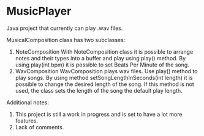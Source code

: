 # MusicPlayer
Java project that currently can play .wav files.

MusicalComposition class has two subclasses:
1. NoteComposition
    With NoteComposition class it is possible to arrange notes and their types into a buffer and play using play() method. By using play(int bpm) it is possible to set Beats Per Minute of the song.
2. WavComposition
    WavComposition plays wav files. Use play() method to play songs. By using method setSongLengthInSeconds(int length) it is possible to change the desired length of the song. If this method is not used, the class sets the length of the song the default play length.
    

Additional notes:
1. This project is still a work in progress and is set to have a lot more features.
2. Lack of comments.
